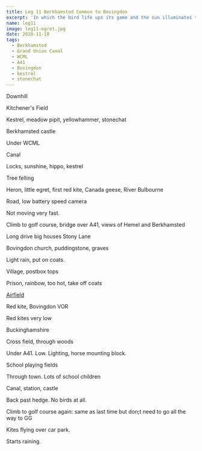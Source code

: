 ```yaml
---
title: Leg 11 Berkhamsted Common to Bovingdon
excerpt: 'In which the bird life ups its game and the sun illuminates the canal'
name: leg11
image: leg11-egret.jpg
date: 2020-11-18
tags:
  - Berkhamsted
  - Grand Union Canal
  - WCML
  - A41
  - Bovingdon
  - kestrel
  - stonechat
---
```


Downhill

Kitchener's Field

Kestrel, meadow pipit, yellowhammer, stonechat

Berkhamsted castle

Under WCML

Canal

Locks, sunshine, hippo, kestrel

Tree felling

Heron, little egret, first red kite, Canada geese, River Bulbourne

Road, low battery speed camera

Not moving very fast.

Climb to golf course, bridge over A41, views of Hemel and Berkhamsted

Long drive big houses Stony Lane

Bovingdon church, puddingstone, graves

Light rain, put on coats.

Village, postbox tops

Prison, rainbow, too hot, take off coats

[Airfield](https://en.wikipedia.org/wiki/RAF_Bovingdon)

Red kite, Bovingdon VOR

Red kites very low

Buckinghamshire

Cross field, through woods

Under A41. Low. Lighting, horse mounting block.

School playing fields

Through town. Lots of school children

Canal, station, castle

Back past hedge. No birds at all.

Climb to golf course again: same as last time but don;t need to go all the way to GG

Kites flying over car park.

Starts raining.
